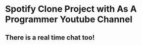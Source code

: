 # Spotify Clone Project with As A Programmer Youtube Channel
## There is a real time chat too!
<!-- AUTO-UPDATED:START -->
<!-- AUTO-UPDATED:END -->